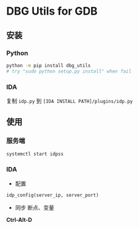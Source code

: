 # DBG Utils for GDB

## 安装

### Python 
```sh
python -m pip install dbg_utils
# try "sudo python setup.py install" when fail
```


### IDA

复制 `idp.py` 到 `[IDA INSTALL PATH]/plugins/idp.py` 



## 使用


### 服务端

```sh
systemctl start idpss
```

### IDA

- 配置

```python
idp_config(server_ip, server_port)
```

- 同步 断点、变量

**Ctrl-Alt-D** 
